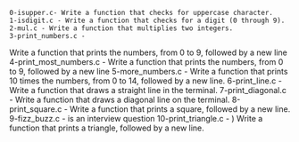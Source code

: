 	0-isupper.c- Write a function that checks for uppercase character.
	1-isdigit.c - Write a function that checks for a digit (0 through 9).
	2-mul.c - Write a function that multiplies two integers.
	3-print_numbers.c - 
Write a function that prints the numbers, from 0 to 9, followed by a new line
	4-print_most_numbers.c - 
Write a function that prints the numbers, from 0 to 9, followed by a new line
	5-more_numbers.c - Write a function that prints 10 times the numbers, from 0 to 14, followed by a new line.
	6-print_line.c - Write a function that draws a straight line in the terminal.
	7-print_diagonal.c - 
Write a function that draws a diagonal line on the terminal.
	8-print_square.c - Write a function that prints a square, followed by a new line.
	9-fizz_buzz.c -  is an interview question
	10-print_triangle.c - )
Write a function that prints a triangle, followed by a new line.
